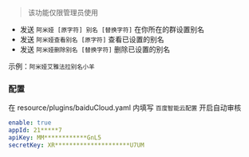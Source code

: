 > 该功能仅限管理员使用

- 发送 `阿米娅 [原字符] 别名 [替换字符]` 在你所在的群设置别名
- 发送 `阿米娅查看别名 [原字符]` 查看已设置的别名
- 发送 `阿米娅删除别名 [替换字符]` 删除已设置的别名

示例：`阿米娅艾雅法拉别名小羊`

### 配置

在 resource/plugins/baiduCloud.yaml 内填写 `百度智能云配置` 开启自动审核

```yaml
enable: true
appId: 21*****7
apiKey: MM************GnL5
secretKey: XR*********************U7UM
```
